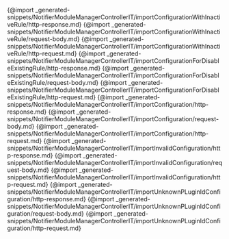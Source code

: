 
{@import _generated-snippets/NotifierModuleManagerControllerIT/importConfigurationWithInactiveRule/http-response.md}
{@import _generated-snippets/NotifierModuleManagerControllerIT/importConfigurationWithInactiveRule/request-body.md}
{@import _generated-snippets/NotifierModuleManagerControllerIT/importConfigurationWithInactiveRule/http-request.md}
{@import _generated-snippets/NotifierModuleManagerControllerIT/importConfigurationForDisableExistingRule/http-response.md}
{@import _generated-snippets/NotifierModuleManagerControllerIT/importConfigurationForDisableExistingRule/request-body.md}
{@import _generated-snippets/NotifierModuleManagerControllerIT/importConfigurationForDisableExistingRule/http-request.md}
{@import _generated-snippets/NotifierModuleManagerControllerIT/importConfiguration/http-response.md}
{@import _generated-snippets/NotifierModuleManagerControllerIT/importConfiguration/request-body.md}
{@import _generated-snippets/NotifierModuleManagerControllerIT/importConfiguration/http-request.md}
{@import _generated-snippets/NotifierModuleManagerControllerIT/importInvalidConfiguration/http-response.md}
{@import _generated-snippets/NotifierModuleManagerControllerIT/importInvalidConfiguration/request-body.md}
{@import _generated-snippets/NotifierModuleManagerControllerIT/importInvalidConfiguration/http-request.md}
{@import _generated-snippets/NotifierModuleManagerControllerIT/importUnknownPLuginIdConfiguration/http-response.md}
{@import _generated-snippets/NotifierModuleManagerControllerIT/importUnknownPLuginIdConfiguration/request-body.md}
{@import _generated-snippets/NotifierModuleManagerControllerIT/importUnknownPLuginIdConfiguration/http-request.md}
